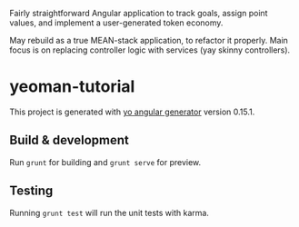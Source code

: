 Fairly straightforward Angular application to track goals, assign point values, and implement a user-generated token economy.

May rebuild as a true MEAN-stack application, to refactor it properly. Main focus is on replacing controller logic with services (yay skinny controllers).


# yeoman-tutorial

This project is generated with [yo angular generator](https://github.com/yeoman/generator-angular)
version 0.15.1.

## Build & development

Run `grunt` for building and `grunt serve` for preview.

## Testing

Running `grunt test` will run the unit tests with karma.
